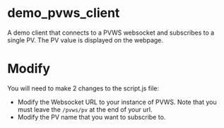 # demo_pvws_client

A demo client that connects to a PVWS websocket and subscribes to a single PV. The PV value is displayed on the webpage.

# Modify
You will need to make 2 changes to the script.js file:
- Modify the Websocket URL to your instance of PVWS. Note that you must leave the `/pvws/pv` at the end of your url.
- Modify the PV name that you want to subscribe to.
